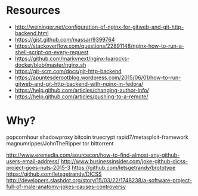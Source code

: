 

# Resources
- http://weininger.net/configuration-of-nginx-for-gitweb-and-git-http-backend.html
- https://gist.github.com/massar/9399764
- https://stackoverflow.com/questions/22891148/nginx-how-to-run-a-shell-script-on-every-request
- https://github.com/markvnext/nginx-luarocks-docker/blob/master/nginx.sh
- https://git-scm.com/docs/git-http-backend
- https://apuntesderootblog.wordpress.com/2015/06/01/how-to-run-gitweb-and-git-http-backend-with-nginx-in-fedora/
- https://help.github.com/articles/changing-author-info/
- https://help.github.com/articles/pushing-to-a-remote/


# Why?
popcornhour
shadowproxy
bitcoin
truecrypt
rapid7/metasploit-framework
magnumripper/JohnTheRipper
tor
bittorrent


http://www.eremedia.com/sourcecon/how-to-find-almost-any-github-users-email-address/
http://www.businessinsider.com/joke-github-dicss-project-goes-nuts-2015-3
https://github.com/letsgetrandy/brototype
https://github.com/letsgetrandy/DICSS
http://developers.slashdot.org/story/15/03/22/1748238/a-software-project-full-of-male-anatomy-jokes-causes-controversy
